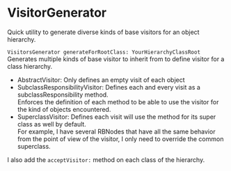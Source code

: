 # VisitorGenerator
Quick utility to generate diverse kinds of base visitors for an object hierarchy.

```VisitorsGenerator generateForRootClass: YourHierarchyClassRoot```  
Generates multiple kinds of base visitor to inherit from to define visitor for a class hierarchy.  
- AbstractVisitor: Only defines an empty visit of each object  
- SubclassResponsibilityVisitor: Defines each and every visit as a subclassResponsibility method.   
  Enforces the definition of each method to be able to use the visitor for the kind of objects encountered.  
- SuperclassVisitor: Defines each visit will use the method for its super class as well by default.  
  For example, I have several RBNodes that have all the same behavior from the point of view of the visitor, I only need to override the common superclass.  

I also add the `acceptVisitor:` method on each class of the hierarchy.
